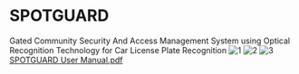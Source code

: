 # SPOTGUARD
Gated Community Security And Access Management System using Optical Recognition Technology for Car License Plate Recognition
![1](https://github.com/user-attachments/assets/4c556e20-d72e-40ec-83e0-0f81727442ca)
![2](https://github.com/user-attachments/assets/15e26fed-51cf-499e-9e1b-e9cac873b4d0)
![3](https://github.com/user-attachments/assets/fbf558bd-9dcb-4499-a77d-e49e4c634c84)
[SPOTGUARD User Manual.pdf](https://github.com/user-attachments/files/16822985/SPOTGUARD.User.Manual.pdf)
